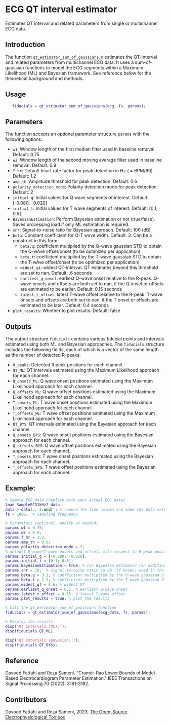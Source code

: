 # ECG QT interval estimator

Estimates QT interval and related parameters from single or multichannel ECG data.

## Introduction

The function [`qt_estimator_sum_of_gaussians.m`](./qt_estimator_sum_of_gaussians.m) estimates the QT-interval and related parameters from multichannel ECG data. It uses a sum-of-gaussian functions to model the ECG segments within a Maximum Likelihood (ML) and Bayesian framework. See reference below for the theoretical background and methods.

## Usage
```matlab
   fiducials = qt_estimator_sum_of_gaussians(ecg, fs, params);
```

## Parameters

The function accepts an optional parameter structure `params` with the following options:

- `w1`: Window length of the first median filter used in baseline removal. Default: 0.75
- `w2`: Window length of the second moving average filter used in baseline removal. Default: 0.9
- `f_hr`: Default heart rate factor for peak detection in Hz ( = BPM/60). Default: 1.2
- `amp_th`: Amplitude threshold for peak detection. Default: 0.6
- `polarity_detection_mode`: Polarity detection mode for peak detection. Default: 2
- `initial_q`: Initial values for Q wave segments of interest. Default: [-0.080; -0.020]
- `initial_t`: Initial values for T wave segments of interest. Default: [0.1; 0.5]
- `BayesianEstimation`: Perform Bayesian estimation or not (true/false). Saves processing load if only ML estimation is required.
- `snr`: Signal-to-noise ratio for Bayesian approach. Default: 100 (dB)
- `beta`: Constant coefficient for Q-T wave width. Default: 3. Can be a construct in this form:
   - `beta.q`: coefficient multiplied by the Q-wave gaussian STD to obtain the Q-wAve offset/onset (to be optimized per application)
   - `beta.t`: coefficient multiplied by the T-wave gaussian STD to obtain the T-wAve offset/onset (to be optimized per application)
   - `widest_qt`: widest QT-interval. QT estimates beyond this threshold are set to nan. Default: .6 seconds
   - `earliest_q_onset`: earliest Q-wave onset relative to the R-peak. Q-wave onsets and offsets are both set to nan, if the Q onset or offsets are estimated to be earlier. Default: 0.15 seconds
   - `latest_t_offset`: latest T-wave offset relative to the R-peak. T-wave onsets and offsets are both set to nan, if the T onset or offsets are estimated to be later. Default: 0.4 seconds
- `plot_results`: Whether to plot results. Default: false

## Outputs

The output structure `fiducials` contains various fiducial points and intervals estimated using both ML and Bayesian approaches. The `fiducials` structure includes the following fields, each of which is a vector of the same length as the number of detected R-peaks:

- `R_peaks`: Detected R peak positions for each channel.
- `QT_ML`: QT intervals estimated using the Maximum Likelihood approach for each channel.
- `Q_onsets_ML`: Q wave onset positions estimated using the Maximum Likelihood approach for each channel.
- `Q_offsets_ML`: Q wave offset positions estimated using the Maximum Likelihood approach for each channel.
- `T_onsets_ML`: T wave onset positions estimated using the Maximum Likelihood approach for each channel.
- `T_offsets_ML`: T wave offset positions estimated using the Maximum Likelihood approach for each channel.
- `QT_BYS`: QT intervals estimated using the Bayesian approach for each channel.
- `Q_onsets_BYS`: Q wave onset positions estimated using the Bayesian approach for each channel.
- `Q_offsets_BYS`: Q wave offset positions estimated using the Bayesian approach for each channel.
- `T_onsets_BYS`: T wave onset positions estimated using the Bayesian approach for each channel.
- `T_offsets_BYS`: T wave offset positions estimated using the Bayesian approach for each channel.


## Example:
```matlab
% Sample ECG data (replace with your actual ECG data)
load SampleECG1kHz2 data
data = data(:, 2:end)'; % remove the time column and make the data matrix in channels times samples format
fs = 1000;  % Sampling frequency

% Parameters (optional, modify as needed)
params.w1 = 0.75;
params.w2 = 0.9;
params.f_hr = 1.2;
params.amp_th = 0.6;
params.polarity_detection_mode = 2;
% default Q-wave/T-wave onsets and offsets with respect to R-peak position (only a rough estimate; will be optimized by the function):
params.initial_q = [-0.080; -0.020];  
params.initial_t = [0.1; 0.5];
params.BayesianEstimation = true; % run Bayesian estimator (in addition to ML)
params.snr = 10;  % Signal-to-noise ratio in dB (if known; used in the Bayesian estimator). Set to a high value such as 100 if unknown
params.beta.q = 3.1; % coefficient multiplied by the Q-wave gaussian STD to obtain the Q-wAve offset/onset (to be optimized per application)
params.beta.t = 2.9; % coefficient multiplied by the T-wave gaussian STD to obtain the T-wAve offset/onset (to be optimized per application)
params.widest_qt = 0.6; % widest QT
parsms.earliest_q_onset = 0.1; % earliest Q-wave onset
parsms.latest_t_offset = 0.35; % latest T-wave offset
params.plot_results = true; % plot the results

% Call the qt_estimator_sum_of_gaussians function
fiducials = qt_estimator_sum_of_gaussians(ecg_data, fs, params);

% Display the results
disp('QT Intervals (ML):');
disp(fiducials.QT_ML);

disp('QT Intervals (Bayesian):');
disp(fiducials.QT_BYS);
```

## Reference
Davood Fattahi and Reza Sameni. "Cramér-Rao Lower Bounds of Model-Based Electrocardiogram Parameter Estimation." IEEE Transactions on Signal Processing 70 (2022): 3181-3192.

## Contributors
Davood Fattahi and Reza Sameni, 2023, [The Open-Source Electrophysiological Toolbox](https://github.com/alphanumericslab/OSET)